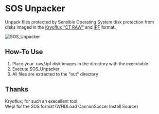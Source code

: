 # SOS Unpacker

Unpack files protected by Sensible Operating System disk protection from disks imaged in the [Kryoflux "CT RAW"](https://blog.legacymode.com/2018/09/09/floppy-disk-archiving/) and [IPF](http://www.softpres.org/glossary:ipf) format.

![SOS_Unpacker](https://user-images.githubusercontent.com/1327406/47248632-6ebe2b00-d457-11e8-9f09-5215660799b8.png)

## How-To Use

1. Place your .raw/.ipf disk images in the directory with the executable
2. Execute SOS_Unpacker
3. All files are extracted to the "out" directory

## Thanks

Kryoflux, for such an execellent tool  
Wepl for the SOS format (WHDLoad CannonSoccer Install Source)
